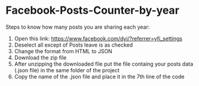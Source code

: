 # Facebook-Posts-Counter-by-year

Steps to know how many posts you are sharing each year:
1) Open this link: https://www.facebook.com/dyi/?referrer=yfi_settings
2) Deselect all except of Posts leave is as checked
3) Change the format from HTML to JSON
4) Download the zip file
5) After unzipping the downloaded file put the file containg your posts data (.json file) in the same folder of the project
6) Copy the name of the .json file and place it in the 7th line of the code
